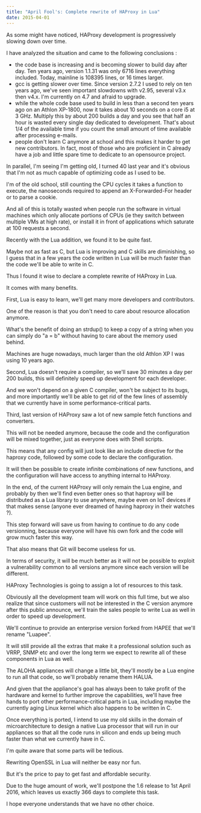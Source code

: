 ```yaml
---
title: "April Fool's: Complete rewrite of HAProxy in Lua"
date: 2015-04-01
---
```

As some might have noticed, HAProxy development is progressively slowing down over time.

I have analyzed the situation and came to the following conclusions :

*   the code base is increasing and is becoming slower to build day after day. Ten years ago, version 1.1.31 was only 6716 lines everything included. Today, mainline is 108395 lines, or 16 times larger.
*   gcc is getting slower over time. Since version 2.7.2 I used to rely on ten years ago, we've seen important slowdowns with v2.95, several v3.x then v4.x. I'm currently on 4.7 and afraid to upgrade.
*   while the whole code base used to build in less than a second ten years ago on an Athlon XP-1800, now it takes about 10 seconds on a core i5 at 3 GHz. Multiply this by about 200 builds a day and you see that half an hour is wasted every single day dedicated to development. That's about 1/4 of the available time if you count the small amount of time available after processing e-mails.
*   people don't learn C anymore at school and this makes it harder to get new contributors. In fact, most of those who are proficient in C already have a job and little spare time to dedicate to an opensource project.

In parallel, I'm seeing I'm getting old, I turned 40 last year and it's obvious that I'm not as much capable of optimizing code as I used to be.

I'm of the old school, still counting the CPU cycles it takes a function to execute, the nanoseconds required to append an X-Forwarded-For header or to parse a cookie.

And all of this is totally wasted when people run the software in virtual machines which only allocate portions of CPUs (ie they switch between multiple VMs at high rate), or install it in front of applications which saturate at 100 requests a second.

Recently with the Lua addition, we found it to be quite fast.

Maybe not as fast as C, but Lua is improving and C skills are diminishing, so I guess that in a few years the code written in Lua will be much faster than the code we'll be able to write in C.

Thus I found it wise to declare a complete rewrite of HAProxy in Lua.

It comes with many benefits.

First, Lua is easy to learn, we'll get many more developers and contributors.

One of the reason is that you don't need to care about resource allocation anymore.

What's the benefit of doing an strdup() to keep a copy of a string when you can simply do "a = b" without having to care about the memory used behind.

Machines are huge nowadays, much larger than the old Athlon XP I was using 10 years ago.

Second, Lua doesn't require a compiler, so we'll save 30 minutes a day per 200 builds, this will definitely speed up development for each developer.

And we won't depend on a given C compiler, won't be subject to its bugs, and more importantly we'll be able to get rid of the few lines of assembly that we currently have in some performance-critical parts.

Third, last version of HAProxy saw a lot of new sample fetch functions and converters.

This will not be needed anymore, because the code and the configuration will be mixed together, just as everyone does with Shell scripts.

This means that any config will just look like an include directive for the haproxy code, followed by some code to declare the configuration.

It will then be possible to create infinite combinations of new functions, and the configuration will have access to anything internal to HAProxy.

In the end, of the current HAProxy will only remain the Lua engine, and probably by then we'll find even better ones so that haproxy will be distributed as a Lua library to use anywhere, maybe even on IoT devices if that makes sense (anyone ever dreamed of having haproxy in their watches ?).

This step forward will save us from having to continue to do any code versionning, because everyone will have his own fork and the code will grow much faster this way.

That also means that Git will become useless for us.

In terms of security, it will be much better as it will not be possible to exploit a vulnerability common to all versions anymore since each version will be different.

HAProxy Technologies is going to assign a lot of resources to this task.

Obviously all the development team will work on this full time, but we also realize that since customers will not be interested in the C version anymore after this public announce, we'll train the sales people to write Lua as well in order to speed up development.

We'll continue to provide an enterprise version forked from HAPEE that we'll rename "Luapee".

It will still provide all the extras that make it a professional solution such as VRRP, SNMP etc and over the long term we expect to rewrite all of these components in Lua as well.

The ALOHA appliances will change a little bit, they'll mostly be a Lua engine to run all that code, so we'll probably rename them HALUA.

And given that the appliance's goal has always been to take profit of the hardware and kernel to further improve the capabilities, we'll have free hands to port other performance-critical parts in Lua, including maybe the currently aging Linux kernel which also happens to be written in C.

Once everything is ported, I intend to use my old skills in the domain of microarchitecture to design a native Lua processor that will run in our appliances so that all the code runs in silicon and ends up being much faster than what we currently have in C.

I'm quite aware that some parts will be tedious.

Rewriting OpenSSL in Lua will neither be easy nor fun.

But it's the price to pay to get fast and affordable security.

Due to the huge amount of work, we'll postpone the 1.6 release to 1st April 2016, which leaves us exactly 366 days to complete this task.

I hope everyone understands that we have no other choice.
